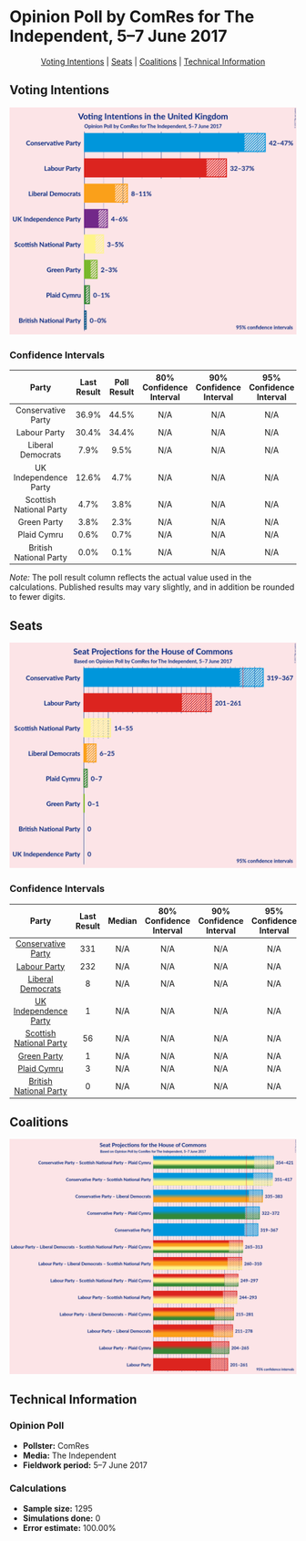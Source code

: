 # Opinion Poll by ComRes for The Independent, 5–7 June 2017

<p align="center"><a href="#voting-intentions">Voting Intentions</a> | <a href="#seats">Seats</a> | <a href="#coalitions">Coalitions</a> | <a href="#technical-information">Technical Information</a></p>

## Voting Intentions

![Graph with voting intentions not yet produced](2017-06-07-ComRes.png "Voting Intentions")

### Confidence Intervals

| Party | Last Result | Poll Result | 80% Confidence Interval | 90% Confidence Interval | 95% Confidence Interval | 99% Confidence Interval |
|:-----:|:-----------:|:-----------:|:-----------------------:|:-----------------------:|:-----------------------:|:-----------------------:|
| Conservative Party | 36.9% | 44.5% | N/A |N/A |N/A |N/A |
| Labour Party | 30.4% | 34.4% | N/A |N/A |N/A |N/A |
| Liberal Democrats | 7.9% | 9.5% | N/A |N/A |N/A |N/A |
| UK Independence Party | 12.6% | 4.7% | N/A |N/A |N/A |N/A |
| Scottish National Party | 4.7% | 3.8% | N/A |N/A |N/A |N/A |
| Green Party | 3.8% | 2.3% | N/A |N/A |N/A |N/A |
| Plaid Cymru | 0.6% | 0.7% | N/A |N/A |N/A |N/A |
| British National Party | 0.0% | 0.1% | N/A |N/A |N/A |N/A |

*Note:* The poll result column reflects the actual value used in the calculations. Published results may vary slightly, and in addition be rounded to fewer digits.

## Seats

![Graph with seats not yet produced](2017-06-07-ComRes-seats.png "Seats")

### Confidence Intervals

| Party | Last Result | Median | 80% Confidence Interval | 90% Confidence Interval | 95% Confidence Interval | 99% Confidence Interval |
|:-----:|:-----------:|:------:|:-----------------------:|:-----------------------:|:-----------------------:|:-----------------------:|
| <a href="#conservative-party">Conservative Party</a> | 331 | N/A | N/A |N/A |N/A |N/A |
| <a href="#labour-party">Labour Party</a> | 232 | N/A | N/A |N/A |N/A |N/A |
| <a href="#liberal-democrats">Liberal Democrats</a> | 8 | N/A | N/A |N/A |N/A |N/A |
| <a href="#uk-independence-party">UK Independence Party</a> | 1 | N/A | N/A |N/A |N/A |N/A |
| <a href="#scottish-national-party">Scottish National Party</a> | 56 | N/A | N/A |N/A |N/A |N/A |
| <a href="#green-party">Green Party</a> | 1 | N/A | N/A |N/A |N/A |N/A |
| <a href="#plaid-cymru">Plaid Cymru</a> | 3 | N/A | N/A |N/A |N/A |N/A |
| <a href="#british-national-party">British National Party</a> | 0 | N/A | N/A |N/A |N/A |N/A |


## Coalitions

![Graph with coalitions seats not yet produced](2017-06-07-ComRes-coalitions-seats.png "Coalitions Seats")


## Technical Information

### Opinion Poll

+ **Pollster:** ComRes
+ **Media:** The Independent
+ **Fieldwork period:** 5–7 June 2017

### Calculations

+ **Sample size:** 1295
+ **Simulations done:** 0
+ **Error estimate:** 100.00%

